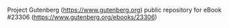 Project Gutenberg (https://www.gutenberg.org) public repository for eBook #23306 (https://www.gutenberg.org/ebooks/23306)
